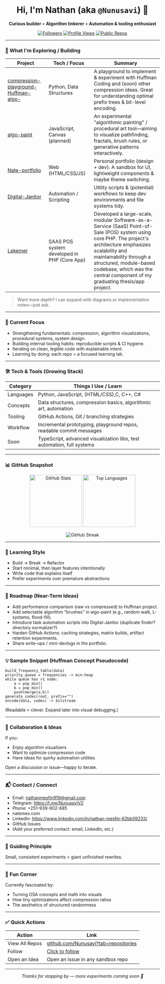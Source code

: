 <!-- Profile README for @Nunusavi -->
<!-- Feel free to prune, tweak styling, or swap any badge/theme. -->

<h1 align="center">Hi, I'm Nathan (aka <code>@Nunusavi</code>) 👋</h1>

<p align="center">
  <strong>Curious builder</strong> • <strong>Algorithm tinkerer</strong> • <strong>Automation & tooling enthusiast</strong>
</p>

<p align="center">
  <a href="https://github.com/Nunusavi?tab=followers"><img alt="Followers" src="https://img.shields.io/github/followers/Nunusavi?style=for-the-badge&label=Followers"></a>
  <a href="https://github.com/Nunusavi"><img alt="Profile Views" src="https://komarev.com/ghpvc/?username=Nunusavi&style=for-the-badge&color=blueviolet"></a>
  <a href="https://github.com/Nunusavi?tab=repositories"><img alt="Public Repos" src="https://img.shields.io/badge/Public%20Repos-—-informational?style=for-the-badge"></a>
</p>

---

### 🚀 What I'm Exploring / Building

| Project | Tech / Focus | Summary |
|---------|--------------|---------|
| [compression-playground-Huffman-algo-](https://github.com/Nunusavi/compression-playground-Huffman-algo-) | Python, Data Structures | A playground to implement & experiment with Huffman Coding and (soon) other compression ideas. Great for understanding optimal prefix trees & bit-level encoding. |
| [algo-paint](https://github.com/Nunusavi/algo-paint) | JavaScript, Canvas (planned) | An experimental "algorithmic painting" / procedural art tool—aiming to visualize pathfinding, fractals, brush rules, or generative patterns interactively. |
| [Nate-portfolio](https://github.com/Nunusavi/Nate-portfolio) | Web (HTML/CSS/JS) | Personal portfolio (design + dev). A sandbox for UI, lightweight components & maybe theme switching. |
| [Digital-Janitor](https://github.com/Nunusavi/Digital-Janitor) | Automation / Scripting | Utility scripts & (potential) workflows to keep dev environments and file systems tidy. |
| [Lekemer](https://github.com/Nunusavi/Lekemer) | SAAS POS system developed in PHP (Core App) |  Developed a large-scale, modular Software-as-a-Service (SaaS) Point-of-Sale (POS) system using core PHP. The project's architecture emphasizes scalability and maintainability through a structured, module-based codebase, which was the central component of my graduating thesis/app project. |

> Want more depth? I can expand with diagrams or implementation notes—just ask.

---

### 🧠 Current Focus

- Strengthening fundamentals: compression, algorithm visualizations, procedural systems, system design.
- Building internal tooling habits: reproducible scripts & CI hygiene.
- Iterating on clean, legible code with explainable intent.
- Learning by doing: each repo = a focused learning lab.

---

### 🛠️ Tech & Tools (Growing Stack)

| Category | Things I Use / Learn |
|----------|----------------------|
| Languages | Python, JavaScript, (HTML/CSS),C, C++, C#  |
| Concepts | Data structures, compression basics, algorithmic art, automation |
| Tooling | GitHub Actions, Git / branching strategies |
| Workflow | Incremental prototyping, playground repos, readable commit messages |
| Soon | TypeScript, advanced visualization libs, test automation, full systems |

---

### 📊 GitHub Snapshot

<p align="center">
  <img height="170" src="https://github-readme-stats.vercel.app/api?username=Nunusavi&show_icons=true&theme=radical&hide_border=true" alt="GitHub Stats"/>
  <img height="170" src="https://github-readme-stats.vercel.app/api/top-langs/?username=Nunusavi&layout=compact&theme=radical&hide_border=true&langs_count=8" alt="Top Languages"/>
</p>

<p align="center">
  <img src="https://streak-stats.demolab.com?user=Nunusavi&theme=radical&hide_border=true" alt="GitHub Streak"/>
</p>

---

### 🧪 Learning Style

- Build → Break → Refactor
- Start minimal, then layer features intentionally
- Write code that explains itself
- Prefer experiments over premature abstractions

---

### 🔄 Roadmap (Near-Term Ideas)

- Add performance comparison (raw vs compressed) to Huffman project.
- Add selectable algorithm "brushes" in algo-paint (e.g., random walk, L-systems, flood-fill).
- Introduce task automation scripts into Digital-Janitor (duplicate finder? directory normalizer?).
- Harden GitHub Actions: caching strategies, matrix builds, artifact retention experiments.
- Share write-ups / mini-devlogs in the portfolio.

---

### 💡 Sample Snippet (Huffman Concept Pseudocode)

```text
build_frequency_table(data)
priority_queue = frequencies -> min-heap
while queue has >1 node:
    a = pop_min()
    b = pop_min()
    push(merge(a,b))
generate_codes(root, prefix="")
encode(data, codes) -> bitstream
```

(Readable > clever. Expand later into visual debugging.)

---

### 🤝 Collaboration & Ideas

If you:
- Enjoy algorithm visualizers
- Want to optimize compression code
- Have ideas for quirky automation utilities

Open a discussion or issue—happy to iterate.

---

### 📬 Contact / Connect

- Email: nathanmesfin919@gmail.com
- Telegram: https://t.me/NunusaviV2
- Phone: +251-939-902-685
- natemes.com
- LinkedIn: https://www.linkedin.com/in/nathan-mesfin-62bb09233/
- GitHub Issues
- (Add your preferred contact: email, LinkedIn, etc.)

---

### 🎯 Guiding Principle

Small, consistent experiments > giant unfinished rewrites.

---

### 🐾 Fun Corner

Currently fascinated by:
- Turning DSA concepts and math into visuals
- How tiny optimizations affect compression ratios
- The aesthetics of structured randomness

---

### ✅ Quick Actions

| Action | Link |
|-------|------|
| View All Repos | [github.com/Nunusavi?tab=repositories](https://github.com/Nunusavi?tab=repositories) |
| Follow | [Click to follow](https://github.com/Nunusavi) |
| Open an Idea | Open an issue in any sandbox repo |

---

<p align="center"><em>Thanks for stopping by — more experiments coming soon 🚧</em></p>

<!-- Optional: Add a footer badge row or a custom SVG banner later -->
